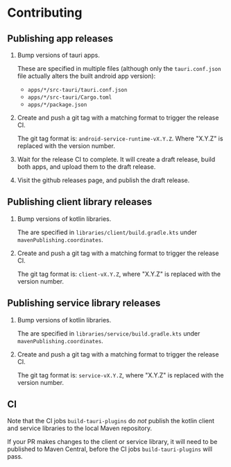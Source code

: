 # Contributing

## Publishing app releases

1. Bump versions of tauri apps.

    These are specified in multiple files (although only the `tauri.conf.json` file actually alters the built android app version):
    - `apps/*/src-tauri/tauri.conf.json`
    - `apps/*/src-tauri/Cargo.toml`
    - `apps/*/package.json`

2. Create and push a git tag with a matching format to trigger the release CI.

    The git tag format is: `android-service-runtime-vX.Y.Z`. Where "X.Y.Z" is replaced with the version number.

3. Wait for the release CI to complete. It will create a draft release, build both apps, and upload them to the draft release.
4. Visit the github releases page, and publish the draft release.


## Publishing client library releases

1. Bump versions of kotlin libraries.

    The are specified in `libraries/client/build.gradle.kts` under `mavenPublishing.coordinates`.

2. Create and push a git tag with a matching format to trigger the release CI.

    The git tag format is: `client-vX.Y.Z`, where "X.Y.Z" is replaced with the version number.

## Publishing service library releases

1. Bump versions of kotlin libraries.

    The are specified in `libraries/service/build.gradle.kts` under `mavenPublishing.coordinates`.

2. Create and push a git tag with a matching format to trigger the release CI.

    The git tag format is: `service-vX.Y.Z`, where "X.Y.Z" is replaced with the version number.

## CI

Note that the CI jobs `build-tauri-plugins` do *not* publish the kotlin client and service libraries to the local Maven repository.

If your PR makes changes to the client or service library, it will need to be published to Maven Central, before the CI jobs `build-tauri-plugins` will pass.
